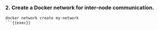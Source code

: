 ### 2. Create a Docker network for inter-node communication.

```bash
docker network create my-network
```{{exec}}